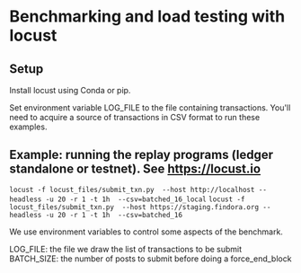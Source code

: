 # Benchmarking and load testing with locust

## Setup
Install locust using Conda or pip.

Set environment variable LOG_FILE to the file containing transactions. You'll need to acquire a source of transactions in CSV format to run these examples.

## Example: running the replay programs (ledger standalone or testnet). See https://locust.io
`locust -f locust_files/submit_txn.py  --host http://localhost --headless -u 20 -r 1 -t 1h  --csv=batched_16_local`
`locust -f locust_files/submit_txn.py  --host https://staging.findora.org --headless -u 20 -r 1 -t 1h  --csv=batched_16`

We use environment variables to control some aspects of the benchmark.

LOG_FILE: the file we draw the list of transactions to be submit
BATCH_SIZE: the number of posts to submit before doing a force_end_block


